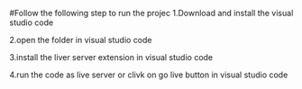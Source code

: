#Follow the following step to run the projec
1.Download and install the visual studio code

2.open the folder in visual studio code 

3.install the liver server extension in visual studio code

4.run the code as live server or clivk on go live button in visual studio code